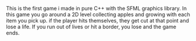 This is the first game i made in pure C++ with the SFML graphics library. 
In this game you go around a 2D level collecting apples and growing with each item you pick up.
if the player hits themselves, they get cut at that point and lose a life.
If you run out of lives or hit a border, you lose and the game ends.
